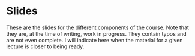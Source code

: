 # Slides

These are the slides for the different components of the course. Note that they are, at the time of writing, work in progress. They contain typos and are not even complete. I will indicate here when the material for a given lecture is closer to being ready.
